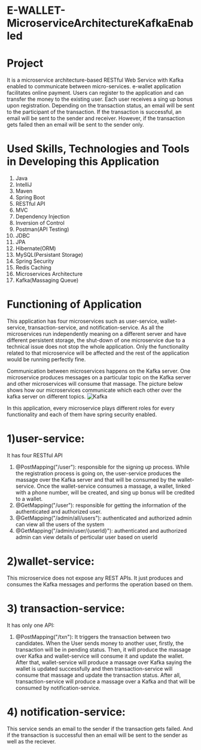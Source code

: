 # E-WALLET-MicroserviceArchitectureKafkaEnabled
# Project
It is a microservice architecture-based RESTful Web Service with Kafka enabled to communicate between micro-services. e-wallet application facilitates online payment. Users can register to the application and can transfer the money to the existing user. Each user receives a sing up bonus upon registration. Depending on the transaction status, an email will be sent to the participant of the transaction. If the transaction is successful, an email will be sent to the sender and receiver. However, if the transaction gets failed then an email will be sent to the sender only.
# Used Skills, Technologies and Tools in Developing this Application
1) Java 
2) IntelliJ
3) Maven
4) Spring Boot
5) RESTful API
6) MVC
7) Dependency Injection
8) Inversion of Control   
9) Postman(API Testing)
10) JDBC
11) JPA
12) Hibernate(ORM)
13) MySQL(Persistant Storage)
14) Spring Security
15) Redis Caching
16) Microservices Architecture
17) Kafka(Massaging Queue)
# Functioning of Application
This application has four microservices such as user-service, wallet-service, transaction-service, and notification-service. As all the microservices run independently meaning on a different server and have different persistent storage, the shut-down of one microservice due to a technical issue does not stop the whole application. Only the functionality related to that microservice will be affected and the rest of the application would be running perfectly fine. 
 
Communication between microservices happens on the Kafka server. One microservice produces messages on a particular topic on the Kafka server and other microservices will consume that massage. The picture below shows how our microservices communicate which each other over the kafka server on different topics. ![Kafka](https://user-images.githubusercontent.com/106176892/233527330-a3f63f3f-097b-4aa8-b370-20458ca075d8.png)

In this application, every microservice plays different roles for every functionality and each of them have spring security enabled.

# 1)user-service: 

It has four RESTful API
1) @PostMapping("/user"): responsible for the signing up process. While the registration process is going on, the user-service produces the massage over the Kafka server and that will be consumed by the wallet-service. Once the wallet-service consumes a massage, a wallet, linked with a phone number, will be created, and sing up bonus will be credited to a wallet.
2) @GetMapping("/user"): responsible for getting the information of the authenticated and authorized user.
3) @GetMapping("/admin/all/users"): authenticated and authorized admin can view all the users of the system
4) @GetMapping("/admin/user/{userId}"): authenticated and authorized admin can view details of perticular user based on userId

# 2)wallet-service:

This microservice does not expose any REST APIs. It just produces and consumes the Kafka messages and performs the operation based on them.

# 3) transaction-service:

It has only one API:
1) @PostMapping("/txn"): It triggers the transaction between two candidates. When the User sends money to another user, firstly, the transaction will be in pending status. Then, it will produce the massage over Kafka and wallet-service will consume it and update the wallet. After that, wallet-service will produce a massage over Kafka saying the wallet is updated successfully and then transaction-service will consume that massage and update the transaction status. After all, transaction-service will produce a massage over a Kafka and that will be consumed by notification-service.

# 4) notification-service:

This service sends an email to the sender if the transaction gets failed. And if the transaction is successful then an email will be sent to the sender as well as the reciever. 


